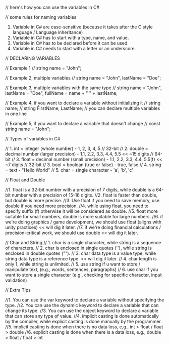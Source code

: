 // here's how you can use the variables in C#

// some rules for naming variables

1.  Variable in C# are case-sensitive (because it takes after the C style language / Language inheritance)
2.  Variable in C# has to start with a type, name, and value.
3.  Variable in C# has to be declared before it can be used.
4.  Variable in C# needs to start with a letter or an underscore.

// DECLARING VARIABLES

// Example 1
// string name = "John";

// Example 2, multiple variables
// string name = "John", lastName = "Doe";

// Example 3, multiple variables with the same type
// string name = "John", lastName = "Doe", fullName = name + " " + lastName;

// Example 4, if you want to declare a variable without initializing it
// string name;
// string FirstName, LastName; // you can declare multiple variables in one line

// Example 5, if you want to declare a variable that doesn't change
// const string name = "John";

// Types of variables in C#

// 1. int = integer (whole number) - 1, 2, 3, 4, 5 // 32-bit
// 2. double = decimal number (larger precision) - 1.1, 2.2, 3.3, 4.4, 5.5 << ~15 digits // 64-bit
// 3. float = decimal number (small precision) - 1.1, 2.2, 3.3, 4.4, 5.5(f) << ~7 digits // 32-bit
// 3. bool = boolean (true or false) - true, false
// 4. string = text - "Hello World"
// 5. char = single character - 'a', 'b', 'c'

// Float and Double

//1. float is a 32-bit number with a precision of 7 digits, while double is a 64-bit number with a precision of 15-16 digits.
//2. float is faster than double, but double is more precise.
//3. Use float if you need to save memory, use double if you need more precision.
//4. while using float, you need to specify suffix (f) otherwise it will be considered as double.
//5. float more suitable for small numbers, double is more suitable for large numbers.
//6. if we're doing graphics / game development, we should use float (aligns with unity practices) << will dig it later.
//7. if we're doing financial calculations / precision-critical work, we should use double << will dig it later.

// Char and String
// 1. char is a single character, while string is a sequence of characters.
// 2. char is enclosed in single quotes (''), while string is enclosed in double quotes ("").
// 3. char data type is a value type, while string data type is a reference type. << will dig it later.
// 4. char length is only 1, while string is unlimited.
// 5. use string if u want to store / manipulate text, (e.g., words, sentences, paragraphs)
// 6. use char if you want to store a single character (e.g., checking for specific character, input validation)

// Extra Tips

//1. You can use the var keyword to declare a variable without specifying the type.
//2. You can use the dynamic keyword to declare a variable that can change its type.
//3. You can use the object keyword to declare a variable that can store any type of value.
//4. implicit casting is done automatically by the compiler, while explicit casting is done manually by the programmer.
//5. implicit casting is done when there is no data loss, e,g., int > float / float > double
//6. explicit casting is done when there is a data loss, e.g., double > float / float > int
